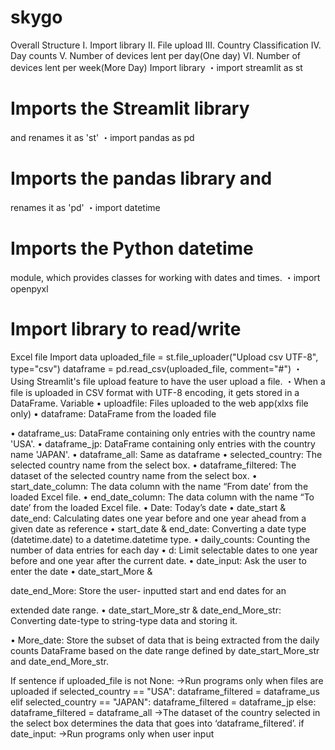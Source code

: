 # skygo
Overall Structure
I. Import library
II. File upload
III. Country Classification
IV. Day counts
V. Number of devices lent per
day(One day)
VI. Number of devices lent per
week(More Day)
Import library ・import streamlit as st
# Imports the Streamlit library
and renames it as 'st'
・import pandas as pd
# Imports the pandas library and
renames it as 'pd'
・import datetime
# Imports the Python datetime
module, which provides classes
for working with dates and times.
・import openpyxl
# Import library to read/write
Excel file
Import data
uploaded_file = st.file_uploader("Upload csv UTF-8",
type="csv")
dataframe = pd.read_csv(uploaded_file,
comment="#")
・Using Streamlit's file upload feature to
have the user upload a file.
・When a file is uploaded in CSV
format with UTF-8 encoding, it gets
stored in a DataFrame.
Variable
• uploadfile: Files uploaded to the
web app(xlxs file only)
• dataframe: DataFrame from the
loaded file

• dataframe_us: DataFrame
containing only entries with the
country name 'USA'.
• dataframe_jp: DataFrame
containing only entries with the
country name 'JAPAN'.
• dataframe_all: Same as dataframe
• selected_country: The selected
country name from the select box.
• dataframe_filtered: The dataset of
the selected country name from the
select box.
• start_date_column: The data
column with the name “From date’
from the loaded Excel file.
• end_date_column: The data
column with the name “To date’ from
the loaded Excel file.
• Date: Today’s date
• date_start & date_end:
Calculating dates one year before
and one year ahead from a given
date as reference
• start_date & end_date:
Converting a date type
(datetime.date) to a
datetime.datetime type.
• daily_counts: Counting the number
of data entries for each day
• d: Limit selectable dates to one year
before and one year after the current
date.
• date_input: Ask the user to enter
the date
• date_start_More &

date_end_More: Store the user-
inputted start and end dates for an

extended date range.
• date_start_More_str &
date_end_More_str: Converting
date-type to string-type data and
storing it.

• More_date: Store the subset of
data that is being extracted from the
daily counts DataFrame based on the
date range defined by
date_start_More_str and
date_end_More_str.

If sentence
if uploaded_file is not None:
→Run programs only when files are
uploaded
if selected_country == "USA":
dataframe_filtered = dataframe_us
elif selected_country == "JAPAN":
dataframe_filtered = dataframe_jp
else:
dataframe_filtered = dataframe_all
→The dataset of the country selected in
the select box determines the data that
goes into ‘dataframe_filtered’.
if date_input:
→Run programs only when user input
